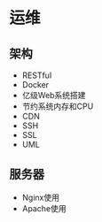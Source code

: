 # 运维

## 架构

- RESTful
- Docker
- 亿级Web系统搭建
- 节约系统内存和CPU
- CDN
- SSH
- SSL
- UML

## 服务器

- Nginx使用
- Apache使用